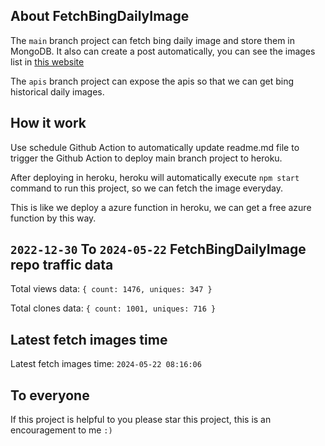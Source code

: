 ## About FetchBingDailyImage

The `main` branch project can fetch bing daily image and store them in MongoDB.
It also can create a post automatically, you can see the images list in [this website](https://oursalbum.netlify.app)

The `apis` branch project can expose the apis so that we can get bing historical daily images.

## How it work

Use schedule Github Action to automatically update readme.md file to trigger the Github Action to deploy main branch project to heroku.

After deploying in heroku, heroku will automatically execute `npm start` command to run this project, so we can fetch the image everyday.

This is like we deploy a azure function in heroku, we can get a free azure function by this way.

## `2022-12-30` To `2024-05-22` FetchBingDailyImage repo traffic data

Total views data: `{ count: 1476, uniques: 347 }`

Total clones data: `{ count: 1001, uniques: 716 }`

## Latest fetch images time

Latest fetch images time: `2024-05-22 08:16:06`

## To everyone

If this project is helpful to you please star this project, this is an encouragement to me `:)`



